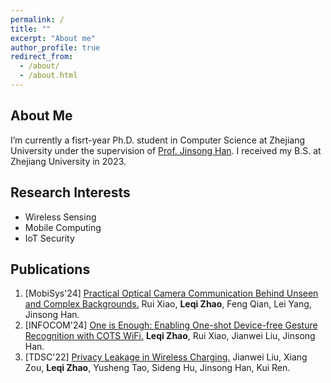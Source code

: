 ```yaml
---
permalink: /
title: ""
excerpt: "About me"
author_profile: true
redirect_from: 
  - /about/
  - /about.html
---
```



About Me
------
I’m currently a fisrt-year Ph.D. student in Computer Science at Zhejiang University under the supervision of [Prof. Jinsong Han](https://person.zju.edu.cn/en/hanjinsong). I received my B.S. at Zhejiang University in 2023.


Research Interests
------
-  Wireless Sensing
-  Mobile Computing
-  IoT Security


Publications
------
1. [MobiSys'24] [Practical Optical Camera Communication Behind Unseen and Complex Backgrounds.](https://7rem0r.github.io/files/WinkLink-MOBISYS24.pdf) Rui Xiao, **Leqi Zhao**, Feng Qian, Lei Yang, Jinsong Han.
1. [INFOCOM'24] [One is Enough: Enabling One-shot Device-free Gesture Recognition with COTS WiFi.](https://7rem0r.github.io/files/OneSense-INFOCOM24.pdf) **Leqi Zhao**, Rui Xiao, Jianwei Liu, Jinsong Han.
1. [TDSC'22] [Privacy Leakage in Wireless Charging.](https://7rem0r.github.io/files/EM_Surfing-TDSC22.pdf) Jianwei Liu, Xiang Zou, **Leqi Zhao**, Yusheng Tao, Sideng Hu, Jinsong Han, Kui Ren.


